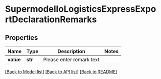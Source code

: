 # SupermodelIoLogisticsExpressExportDeclarationRemarks

## Properties
Name | Type | Description | Notes
------------ | ------------- | ------------- | -------------
**value** | **str** | Please enter remark text | 

[[Back to Model list]](../README.md#documentation-for-models) [[Back to API list]](../README.md#documentation-for-api-endpoints) [[Back to README]](../README.md)

